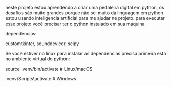 neste projeto estou aprendendo a criar uma pedaleira digital em python, os desafios são muito grandes porque não sei muito da linguagem em python estou usando inteligencia artificial para me ajudar ne projeto.
para executar esse projeto você precisar ter o python instalado em sua maquina.

dependencias:

customtkinter,
sounddevicer,
scipy

Se voce estiver no linux para instalar as dependencias precisa primeira esta no ambiente virtual do python: 

source .venv/bin/activate  # Linux/macOS

.venv\Scripts\activate     # Windows
